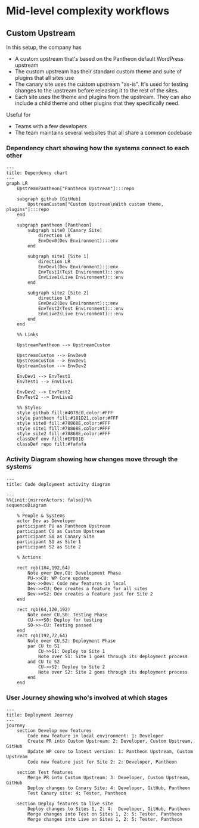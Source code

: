 # Mid-level complexity workflows

## Custom Upstream

In this setup, the company has

- A custom upstream that's based on the Pantheon default WordPress upstream
- The custom upstream has their standard custom theme and suite of plugins that all sites use
- The canary site uses the custom upstream "as-is". It's used for testing changes to the upstream before releasing it to the rest of the sites.
- Each site uses the theme and plugins from the upstream. They can also include a child theme and other plugins that they specifically need.

Useful for

- Teams with a few developers
- The team maintains several websites that all share a common codebase

### Dependency chart showing how the systems connect to each other

```mermaid
---
title: Dependency chart
---
graph LR
    UpstreamPantheon["Pantheon Upstream"]:::repo

    subgraph github [GitHub]
        UpstreamCustom["Custom Upstream\nWith custom theme, plugins"]:::repo
    end

    subgraph pantheon [Pantheon]
        subgraph site0 [Canary Site]
            direction LR
            EnvDev0(Dev Environment):::env
        end

        subgraph site1 [Site 1]
            direction LR
            EnvDev1(Dev Environment):::env
            EnvTest1(Test Environment):::env
            EnvLive1(Live Environment):::env
        end

        subgraph site2 [Site 2]
            direction LR
            EnvDev2(Dev Environment):::env
            EnvTest2(Test Environment):::env
            EnvLive2(Live Environment):::env
        end
    end

    %% Links
    
    UpstreamPantheon --> UpstreamCustom

    UpstreamCustom --> EnvDev0
    UpstreamCustom --> EnvDev1
    UpstreamCustom --> EnvDev2

    EnvDev1 --> EnvTest1
    EnvTest1 --> EnvLive1

    EnvDev2 --> EnvTest2
    EnvTest2 --> EnvLive2

    %% Styles
    style github fill:#4078c0,color:#FFF
    style pantheon fill:#181D21,color:#FFF
    style site0 fill:#78868E,color:#FFF
    style site1 fill:#78868E,color:#FFF
    style site2 fill:#78868E,color:#FFF
    classDef env fill:#EFD01B
    classDef repo fill:#fafafa

```

### Activity Diagram showing how changes move through the systems

```mermaid
---
title: Code deployment activity diagram

---
%%{init:{mirrorActors: false}}%%
sequenceDiagram

    % People & Systems
    actor Dev as Developer
    participant PU as Pantheon Upstream
    participant CU as Custom Upstream
    participant S0 as Canary Site
    participant S1 as Site 1
    participant S2 as Site 2

    % Actions

    rect rgb(184,192,64)
        Note over Dev,CU: Development Phase
        PU->>CU: WP Core update
        Dev->>Dev: Code new features in local
        Dev->>CU: Dev creates a feature for all sites
        Dev->>S2: Dev creates a feature just for Site 2
    end

    rect rgb(64,120,192)
        Note over CU,S0: Testing Phase
        CU->>+S0: Deploy for testing
        S0->>-CU: Testing passed
    end
    rect rgb(192,72,64)
        Note over CU,S2: Deployment Phase
        par CU to S1
            CU->>S1: Deploy to Site 1
            Note over S1: Site 1 goes through its deployment process
        and CU to S2
            CU->>S2: Deploy to Site 2
            Note over S2: Site 2 goes through its deployment process
        end
    end

```

### User Journey showing who's involved at which stages

```mermaid
---
title: Deployment Journey
---
journey
    section Develop new features
        Code new feature in local environment: 1: Developer
        Create PR into Custom Upstream: 2: Developer, Custom Upstream, GitHub
        Update WP core to latest version: 1: Pantheon Upstream, Custom Upstream
        Code new feature just for Site 2: 2: Developer, Pantheon

    section Test features
        Merge PR into Custom Upstream: 3: Developer, Custom Upstream, GitHub
        Deploy changes to Canary Site: 4: Developer, GitHub, Pantheon
        Test Canary site: 4: Tester, Pantheon

    section Deploy features to live site
        Deploy changes to Sites 1, 2: 4:  Developer, GitHub, Pantheon
        Merge changes into Test on Sites 1, 2: 5: Tester, Pantheon
        Merge changes into Live on Sites 1, 2: 5: Tester, Pantheon
```